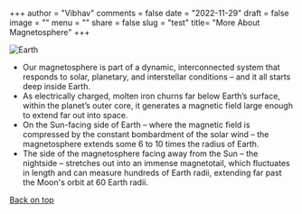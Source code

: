 +++
author = "Vibhav"
comments = false
date = "2022-11-29"
draft = false
image = ""
menu = ""
share = false
slug = "test"
title= "More About Magnetosphere"
+++

![Earth](images/earth.gif#imgEarth)

* Our magnetosphere is part of a dynamic, interconnected system that responds to solar, planetary, and interstellar conditions – and it all starts deep inside Earth. 
* As electrically charged, molten iron churns far below Earth’s surface, within the planet’s outer core, it generates a magnetic field large enough to extend far out into space. 
* On the Sun-facing side of Earth – where the magnetic field is compressed by the constant bombardment of the solar wind – the magnetosphere extends some 6 to 10 times the radius of Earth.
* The side of the magnetosphere facing away from the Sun – the nightside – stretches out into an immense magnetotail, which fluctuates in length and can measure hundreds of Earth radii, extending far past the Moon's orbit at 60 Earth radii.

[Back on top](#content)
